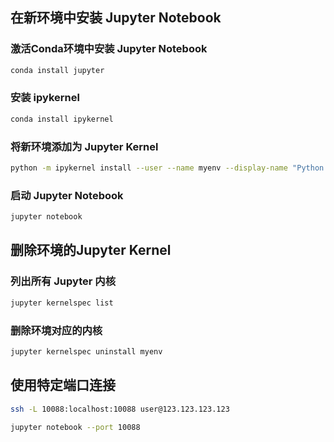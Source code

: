 ## 在新环境中安装 Jupyter Notebook

### 激活Conda环境中安装 Jupyter Notebook
```bash
conda install jupyter
```

### 安装 ipykernel
```bash
conda install ipykernel
```

### 将新环境添加为 Jupyter Kernel
```bash
python -m ipykernel install --user --name myenv --display-name "Python (myenv)"
```

### 启动 Jupyter Notebook
```bash
jupyter notebook
```

## 删除环境的Jupyter Kernel
### 列出所有 Jupyter 内核
```bash
jupyter kernelspec list
```

### 删除环境对应的内核
```bash
jupyter kernelspec uninstall myenv
```

## 使用特定端口连接
```bash
ssh -L 10088:localhost:10088 user@123.123.123.123
```

```bash
jupyter notebook --port 10088
```